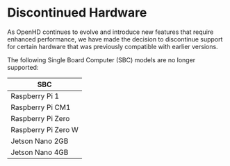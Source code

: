 # Discontinued Hardware

As OpenHD continues to evolve and introduce new features that require enhanced performance, we have made the decision to discontinue support for certain hardware that was previously compatible with earlier versions.

The following Single Board Computer (SBC) models are no longer supported:

| SBC                   | 
| --------------------- |
| Raspberry Pi 1        |
| Raspberry Pi CM1      |
| Raspberry Pi Zero     |
| Raspberry Pi Zero W   |
| Jetson Nano 2GB       |
| Jetson Nano 4GB       |
